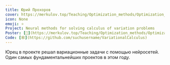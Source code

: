 ```yaml
---
title: Юрий Прохоров
cover: https://merkulov.top/Teaching/Optimization_methods/Optimization_methods___/Лучшие_проекты_по_оптимизации_2020/Юрий_Прохоров/prokhorov.png
icon: None
emoji: ⭐
Project: Neural methods for solving calculus of variation problems
Poster: [📎](https://merkulov.top/Teaching/Optimization_methods/Optimization_methods___/Лучшие_проекты_по_оптимизации_2020/Юрий_Прохоров/prokhorov.pdf)
Code: [🕸](https://github.com/suchusername/VariationalCalculus)
---
```


Юрец в проекте решал вариационные задачи с помощью нейросетей. Один самых фундаментальнейших проектов в этом году.
